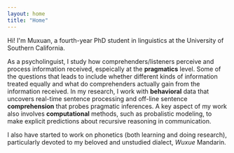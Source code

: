 ```yaml
---
layout: home
title: "Home"
---
```


Hi! I'm Muxuan, a fourth-year PhD student in linguistics at the University of Southern California.

As a psycholinguist, I study how comprehenders/listeners perceive and process information received, espeically at the **pragmatics** level. Some of the questions that leads to include whether different kinds of information treated equally and what do comprehenders actually gain from the information received. In my research, I work with **behavioral** data that uncovers real-time sentence processing and off-line sentence **comprehension** that probes pragmatic inferences. A key aspect of my work also involves **computational** methods, such as probalistic modeling, to make explicit predictions about recursive reasoning in communication.

I also have started to work on phonetics (both learning and doing research), particularly devoted to my beloved and unstudied dialect, <i>Wuxue</i> Mandarin. 
